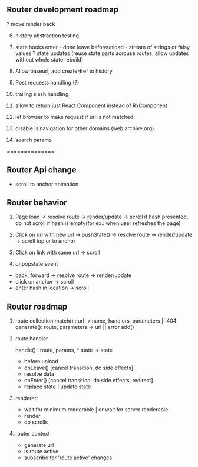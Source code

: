 ## Router development roadmap

? move render back
  
6. history abstraction testing 
6. state hooks
  enter - done
  leave
  beforeunload - stream of strings or falsy values
? state updates (reuse state parts acrouse routes, allow updates without whole state rebuild)
8. Allow baseurl, add createHref to history
10. Post requests handling (?)
14. trailing slash handling
15. allow to return just React.Component instead of RxComponent 
16. let browser to make request if url is not matched
17. disable js navigation for other domains (web.archive.org)

6. search params

==============
## Router Api change 

+ scroll to anchor animation
 
## Router behavior

1. Page load
  -> resolve route
  -> render/update
  -> scroll if hash presented, do not scroll if hash is empty(for ex.: when user refreshes the page)

2. Click on url with new url
  -> pushState()
  -> resolve route
  -> render/update
  -> scroll top or to anchor 

2. Click on link with same url
  -> scroll

2. onpopstate event
 - back, forward
   -> resolve route
   -> render/update
 - click on anchor
   -> scroll
 - enter hash in location
   -> scroll 




## Router roadmap

1. route collection
	match() : url -> name, handlers, parameters || 404
	generate(): route, parameters -> url || error
    add()
	

2. route handler

	handle() : route, params, * state -> state
	- before unload
	- onLeave() [cancel transition, do side effects]
	- resolve data
	- onEnter() [cancel transition, do side effects, redirect]
	- replace state | update state

3. renderer:
	- wait for minimum renderable | or wait for server renderable
	- render
	- do scrolls
	
4. router context
	- generate url
	- is route active
	- subscribe for 'route active' changes
